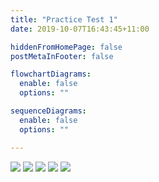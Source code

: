 ```yaml
---
title: "Practice Test 1"
date: 2019-10-07T16:43:45+11:00

hiddenFromHomePage: false
postMetaInFooter: false

flowchartDiagrams:
  enable: false
  options: ""

sequenceDiagrams: 
  enable: false
  options: ""

---
```



![](2019-10-07-Note-17-43-1.png)
![](2019-10-07-Note-17-43-2.png)
![](2019-10-07-Note-17-43-3.png)
![](2019-10-07-Note-17-43-4.png)
![](2019-10-07-Note-17-43-5.png)
